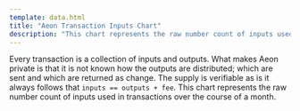 ```yaml
---
template: data.html
title: "Aeon Transaction Inputs Chart"
description: "This chart represents the raw number count of inputs used in transactions over the course of a month."
---
```

Every transaction is a collection of inputs and outputs. What makes Aeon private is that it is not known how the outputs are distributed; which are sent and which are returned as change. The supply is verifiable as is it always follows that `inputs == outputs + fee`. This chart represents the raw number count of inputs used in transactions over the course of a month.
